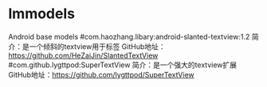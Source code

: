 # lmmodels
Android base models
#com.haozhang.libary:android-slanted-textview:1.2
简介：是一个倾斜的textview用于标签
GitHub地址：https://github.com/HeZaiJin/SlantedTextView
#com.github.lygttpod:SuperTextView
简介：是一个强大的textview扩展
GitHub地址：https://github.com/lygttpod/SuperTextView
